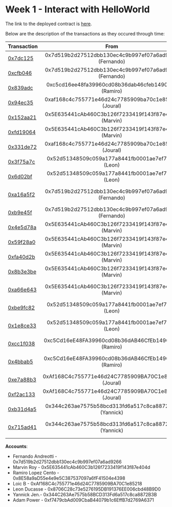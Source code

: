 Week 1 - Interact with HelloWorld
===========================


The link to the deployed contract is [here](https://goerli.etherscan.io/address/0xf743455e4899096fadca47f760714b2a15ef3091).

Below are the description of the transactions as they occured through time:

|Transaction      | From     | Explanation      |
| :---            | :---:    |   :---:          |
| [0x7dc125](https://goerli.etherscan.io/tx/0x7dc125f8cc6d3129471b689ee21c263f3c4b20487b21bbeb5872339d3e752d59) | 0x7d519b2d27512dbb130ec4c9b997ef07a6ad9266 (Fernando) |  Contract Creation at address 0xf743455E4899096faDcA47f760714B2a15eF3091 |
| [0xcfb046](https://goerli.etherscan.io/tx/0xcfb04682e011efd6888ec1d8205ca091b8dfa5ffa21a05a99680e3139844eb58) | 0x7d519b2d27512dbb130ec4c9b997ef07a6ad9266 (Fernando) | Ran setText with value "Hello from Fernando!" |
| [0x839adc](https://goerli.etherscan.io/tx/0x839adce79bc3f4fdbada9eaf8449630ff12f5bb37bffadd3b5ba51a26eb6903a) | 0xc5cd16ee48fa39960cd08b36dab46cfeb1490c27 (Ramiro) | *__Failed__* with error because trying to "setText" without ownership rights |
|[0x94ec35](https://goerli.etherscan.io/tx/0x94ec356d0d2e13e34211db349e034e5d490588cbe3ca432e37613f1082b636b2)| 0xaf168c4c755771e46d24c7785909ba70c1e85218 (Joural)| *__Failed__* with error because trying to transfer ownership without ownership rights |
| [0x152aa21](https://goerli.etherscan.io/tx/0x152aa2176601e5fafc4cc1523f31d51ec1578802f8e4ddbab1a3f391c9041a68) | 0x5E635441cAb460C3b126f7233419f143f87e404d (Marvin) | *__Failed__* with error because trying to "setText" without ownership rights. Will be reverted. |
| [0xfd19064](https://goerli.etherscan.io/tx/0xfd190646f32f9ed4a35ee2239c000a77aacb5651df6fec5c702e40b23954540e) | 0x5E635441cAb460C3b126f7233419f143f87e404d (Marvin) |  *__Failed__* because trying to transfer ownership without ownership rights |
| [0x331de72](https://goerli.etherscan.io/tx/0x331de7214cff268245c4e9710e005c55915dad337370f2871ad155c45c7c9522) |0xaf168c4c755771e46d24c7785909ba70c1e85218 (Joural) | *__Failed__* with error because trying to "setText" without ownership rights. Will be reverted. |
| [0x3f75a7c](https://goerli.etherscan.io/tx/0x3f75a7cddd4a882c75216c344089c70d7ae7ea3ba21ff3774f079a915024cd5e) | 0x52d51348509c059a177a8441fb0001ae7ef7346 (Leon) | *__Failed__*: Ran setText with value "will be reverted bc not owner" |
| [0x6d02bf](https://goerli.etherscan.io/tx/0x6d02bf6b70850b7e77646e52e627ba132d3ee36393f7708cabdd96b3b9986f49) | 0x52d51348509c059a177a8441fb0001ae7ef7346 (Leon) | *__Failed__*: Transfered ownership bc not the owner|
| [0xa16a5f2](https://goerli.etherscan.io/tx/0xa16a5f2aba88dc905d976da0a8ab89f8887968b0d33afb79461e6a310eb6aeab) | 0x7d519b2d27512dbb130ec4c9b997ef07a6ad9266 (Fernando) | Transferred ownership to 0x5E635441cAb460C3b126f7233419f143f87e404d (Marvin) |
| [0xb9e45f](https://goerli.etherscan.io/tx/0xb9e45f762e03532b5a1d193f30ba8fe7b77b9c5313b4a5181acd6040a2655c3c) | 0x7d519b2d27512dbb130ec4c9b997ef07a6ad9266 (Fernando) | *__Failed__* with error because trying to "setText" without ownership rights. Will be reverted.  |
| [0x4e5d78a](https://goerli.etherscan.io/tx/0x4e5d78a3a536b9b38ac8b15d215f7368fab486e0e3389f8f1775316f723410af) | 0x5E635441cAb460C3b126f7233419f143f87e404d (Marvin) | Ran setText with value "Hey"|
| [0x59f28a0](https://goerli.etherscan.io/tx/0x59f28a0340b0fc4042bfce1c3abd29b7aae3e448b1156e10f9541ee3b0212df0) | 0x5E635441cAb460C3b126f7233419f143f87e404d (Marvin) | Ran setText with value "Amazing" |
| [0xfa40d2b](https://goerli.etherscan.io/tx/0xfa40d2b816bcbf3e380559166c2388e8c0b757415a6dd66de0a138c3f36ddea1) | 0x5E635441cAb460C3b126f7233419f143f87e404d (Marvin) | Ran setText with value "" |
| [0x8b3e3be](https://goerli.etherscan.io/tx/0x8b3e3beb45848d666ccbcfe6d3f9bbc76c4f9bade9ff5736251d3053af91f264) | 0x5E635441cAb460C3b126f7233419f143f87e404d (Marvin) | Ran setText with value "Let's go !" |
| [0xa66e643](https://goerli.etherscan.io/tx/0xa66e643fa5e6756e2581d5044a737462d0202577873fcf3c0018d9417a66cb86) | 0x5E635441cAb460C3b126f7233419f143f87e404d (Marvin) | Transfered ownership to 0x52d51348509c059A177a8441fb0001AE7Ef73466 (Leon)|
| [0xbe9fc82](https://goerli.etherscan.io/tx/0xbe9fc8260574c59f385b7ecab2a607711e1fbdd85ac864cb005ffcc6d311dfaa) | 0x52d51348509c059a177a8441fb0001ae7ef7346 (Leon) | Ran setText with value "Hey it's Leon" |
| [0x1e8ce33](https://goerli.etherscan.io/tx/0x1e8ce338c5f4445071e80fb1e400613ca4f9e7fb0c1e8484d1f48baf10d42aa3) | 0x52d51348509c059a177a8441fb0001ae7ef7346 (Leon) | Transfered ownership to 0xc5Cd16eE48FA39960cd08b36dAB46CfEb1490C27 (Ramiro) |
| [0xcc1f038](https://goerli.etherscan.io/tx/0xcc1f0385e0cd08df74e9a0a7cd284c0fb644c9c7193f859b9320311fae51cc11) | 0xc5Cd16eE48FA39960cd08b36dAB46CfEb1490C27 (Ramiro) | Ran setText with value "Hello from Ramiro" |
| [0x4bbab5](https://goerli.etherscan.io/tx/0x4bbab5d08af4a95bb4a8a5d6c6c7a57abcfa1faaf856e1503061171611ce5281) | 0xc5Cd16eE48FA39960cd08b36dAB46CfEb1490C27 (Ramiro) | Transfered ownership to 0xAf168C4c755771e46d24C7785909BA70C1e85218 (Joural)  |
| [0xe7a88b3](https://goerli.etherscan.io/tx/0xe7a88b34dc682d20e9fde760e2bd842a3559bc64f1ea2682f2429c5b9f6abfca) | 0xAf168C4c755771e46d24C7785909BA70C1e85218 (Joural) | Ran setText with value "life is great" |
| [0xf2ac133](https://goerli.etherscan.io/tx/0xf2ac13359bb77e763738e431d8821d6147d6c2e5dd74fbf1fad73274fd917e43) | 0xAf168C4c755771e46d24C7785909BA70C1e85218 (Joural) | Transfered ownership to 0x344C263Ae7575b58BCD313Fd6a517c8ca8872B3B |
| [0xb31d4a5](https://goerli.etherscan.io/tx/0xb31d4a557079e65529a2b95890cb54976afa480e8faef37ffff7f2d457e72e4a)         | 0x344c263ae7575b58bcd313fd6a517c8ca8872b3b (Yannick) | Ran setText with value "Let's rock!" |
| [0x715ad41](https://goerli.etherscan.io/tx/0x715ad41ba4077e7f9c09354c01cccd9ff88ae969e225b366f8ba3f29327112d7) | 0x344c263ae7575b58bcd313fd6a517c8ca8872b3b (Yannick) | Transfered ownership to 0xf7479cbAd009CbaB44079b1c6EffB7d2769A6371 (Adam) |



**Accounts**:
- Fernando Andreotti - 0x7d519b2d27512dbb130ec4c9b997ef07a6ad9266
- Marvin Roy - 0x5E635441cAb460C3b126f7233419f143f87e404d
- Ramiro Lopez Cento - 0x8E58a9aD55e4e9e5C387537097a6fF41504e4398
- Loic B - 0xAf168C4c755771e46d24C7785909BA70C1e85218
- Leon Ducasse - 0x8706C28c73e5276195DB191376EE006cbd48B9D0
- Yannick Jen.- 0x344C263Ae7575b58BCD313Fd6a517c8ca8872B3B
- Adam Power - 0xf7479cbAd009CbaB44079b1c6EffB7d2769A6371
